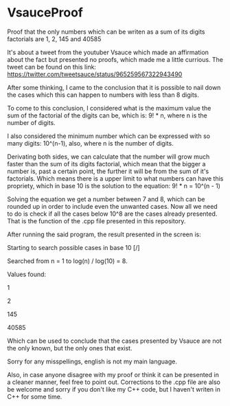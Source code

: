# VsauceProof
Proof that the only numbers which can be writen as a sum of its digits factorials are 1, 2, 145 and 40585

It's about a tweet from the youtuber Vsauce which made an affirmation about the fact but presented no proofs, which made me a little currious. The tweet can be found on this link:
https://twitter.com/tweetsauce/status/965259567322943490

After some thinking, I came to the conclusion that it is possible to nail down the cases which this can happen to numbers with less than 8 digits.

To come to this conclusion, I considered what is the maximum value the sum of the factorial of the digits can be, which is: 9! * n, where n is the number of digits.

I also considered the minimum number which can be expressed with so many digits: 10^(n-1), also, where n is the number of digits.

Derivating both sides, we can calculate that the number will grow much faster than the sum of its digits factorial, which mean that the bigger a number is, past a certain point, the further it will be from the sum of it's factorials. Which means there is a upper limit to what numbers can have this propriety, which in base 10 is the solution to the equation:
9! * n = 10^(n - 1)

Solving the equation we get a number between 7 and 8, which can be rounded up in order to include even the unwanted cases. Now all we need to do is check if all the cases below 10^8 are the cases already presented. That is the function of the .cpp file presented in this repository.

After running the said program, the result presented in the screen is:

Starting to search possible cases in base 10 [/]

Searched from n = 1 to log(n) / log(10) = 8.

Values found:

1

2

145

40585

Which can be used to conclude that the cases presented by Vsauce are not the only known, but the only ones that exist.

Sorry for any misspellings, english is not my main language.

Also, in case anyone disagree with my proof or think it can be presented in a cleaner manner, feel free to point out.
Corrections to the .cpp file are also be welcome and sorry if you don't like my C++ code, but I haven't writen in C++ for some time.
